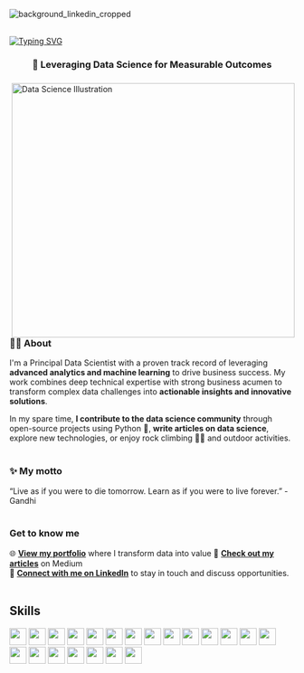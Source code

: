 ![background_linkedin_cropped](https://github.com/user-attachments/assets/f1873ecc-0796-480c-b0b6-93b21306f566)
<br />
<br />

[![Typing SVG](https://readme-typing-svg.demolab.com?font=Fira+Code&size=26&pause=1000&color=5BA8F7&center=true&width=1100&height=52&lines=%F0%9F%91%8B+Hi%2C+I'm+Philippe++%E2%80%94+welcome+to+my+profile)](https://git.io/typing-svg)



<h3 align="center">🎯 Leveraging Data Science for Measurable Outcomes</h3>

<div>
<img align="right" alt="Data Science Illustration" height="450" width="500" src="https://github.com/user-attachments/assets/f9e72b15-abcd-4e5a-b22e-000a1eeabdfb">


###  👨‍💻 About
I'm a Principal Data Scientist with a proven track record of leveraging **advanced analytics and machine learning** to drive business success. My work combines deep technical expertise with strong business acumen to transform complex data challenges into **actionable insights and innovative solutions**. 

In my spare time, **I contribute to the data science community** through open-source projects using Python 🐍, **write articles on data science**, explore new technologies, or enjoy rock climbing 🧗‍♂️ and outdoor activities.
<br />
<br />


### ✨ My motto
“Live as if you were to die tomorrow. Learn as if you were to live forever.” - Gandhi
<br />
<br />



### Get to know me
🌐 [**View my portfolio**](https://philippeostiguy.ai/) where I transform data into value
📝 [**Check out my articles**](https://ostiguyphilippe.medium.com/)  on Medium  <br>
🤝 [**Connect with me on LinkedIn**](https://www.linkedin.com/in/philippe-ostiguy/) to stay in touch and discuss opportunities.
<br />
<br />

## Skills

<img height=30 src="https://img.shields.io/badge/Python-3776AB?style=for-the-badge&logo=python&logoColor=white">
<img height=30 src="https://img.shields.io/badge/SQL-4479A1?style=for-the-badge&logo=mysql&logoColor=white">
<img height=30 src="https://img.shields.io/badge/Postgres-%23316192.svg?logo=postgresql&logoColor=white">
<img height=30 src="https://img.shields.io/badge/PyTorch-EE4C2C?style=for-the-badge&logo=pytorch&logoColor=white">
<img height=30 src="https://img.shields.io/badge/TensorFlow-FF6F00?style=for-the-badge&logo=tensorflow&logoColor=white">
<img height=30 src="https://img.shields.io/badge/scikit--learn-F7931E?style=for-the-badge&logo=scikit-learn&logoColor=white">
<img height=30 src="https://img.shields.io/badge/Pandas-150458?style=for-the-badge&logo=pandas&logoColor=white">
<img height=30 src="https://img.shields.io/badge/Apache%20Spark-FDEE21?style=flat-square&logo=apachespark&logoColor=black">
<img height=30 src="https://img.shields.io/badge/Hugging%20Face-FFD21E?logo=huggingface&logoColor=000">
<img height=30 src="https://img.shields.io/badge/GitHub-100000?style=for-the-badge&logo=github&logoColor=white">
<img height=30 src="https://img.shields.io/badge/Amazon_AWS-FF9900?style=for-the-badge&logo=amazonaws&logoColor=white">
<img height=30 src="https://img.shields.io/badge/Agile-0052CC?style=for-the-badge&logo=agile&logoColor=white">
<img height=30 src="https://img.shields.io/badge/Databricks-FF3621?style=for-the-badge&logo=databricks&logoColor=white">
<img height=30 src="https://img.shields.io/badge/Snowflake-29B5E8?style=for-the-badge&logo=snowflake&logoColor=white">
<img height=30 src="https://img.shields.io/badge/Jenkins-D24939?style=for-the-badge&logo=jenkins&logoColor=white">
<img height=30 src="https://img.shields.io/badge/Docker-2496ED?style=for-the-badge&logo=docker&logoColor=white">
<img height=30 src="https://img.shields.io/badge/terraform-%235835CC.svg?style=for-the-badge&logo=terraform&logoColor=whit">
<img height=30 src="https://img.shields.io/badge/Jira-0052CC?logo=jira&logoColor=fff">
<img height=30 src="https://img.shields.io/badge/Postman-FF6C37?style=for-the-badge&logo=postman&logoColor=white">
<img height=30 src="https://img.shields.io/badge/confluence-%23172BF4.svg?style=for-the-badge&logo=confluence&logoColor=white">
<img height=30 src="https://img.shields.io/badge/Linux-FCC624?style=for-the-badge&logo=linux&logoColor=black">
